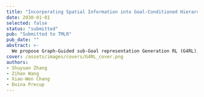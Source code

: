 ```yaml
---
title: "Incorporating Spatial Information into Goal-Conditioned Hierarchical Reinforcement Learning via Graph Representations"
date: 2030-01-01
selected: false
status: "submitted"
pub: "Submitted to TMLR"
pub_date: ""
abstract: >-
  We propose Graph-Guided sub-Goal representation Generation RL (G4RL), a method that incorporates a graph encoder-decoder into goal-conditioned hierarchical reinforcement learning (GCHRL) to address sample inefficiency and subgoal representation issues. G4RL leverages state graphs built during exploration to provide intrinsic rewards and enable effective evaluation of unseen states, without requiring domain-specific knowledge. Experiments demonstrate that G4RL consistently improves the performance of state-of-the-art GCHRL methods in both dense and sparse reward settings with minimal computational overhead.
cover: /assets/images/covers/G4RL_cover.png
authors:
- Shuyuan Zhang
- Zihan Wang
- Xiao-Wen Chang
- Doina Precup
---
```

